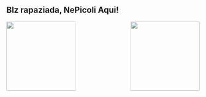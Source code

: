 
## Blz rapaziada,  NePicoli Aqui!

<div>
  <img  height="180em" src="https://github-readme-stats.vercel.app/api?username=NeiPicoli&show_icons=true&theme=chartreuse-         dark&include_all_commits=true&count_private=true"/>
  <img align="right" height="180em" src="https://github-readme-stats.vercel.app/api/top-langs/?username=NeiPicoli&layout=compact&langs_count=16&theme=chartreuse-dark"/>
</div>
